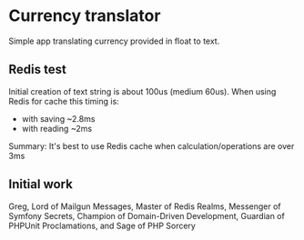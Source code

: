 # Currency translator
Simple app translating currency provided in float to text.

## Redis test
Initial creation of text string is about 100us (medium 60us).
When using Redis for cache this timing is:
* with saving ~2.8ms
* with reading ~2ms

Summary: It's best to use Redis cache when calculation/operations are over 3ms 

## Initial work
Greg, Lord of Mailgun Messages, Master of Redis Realms, Messenger of Symfony Secrets, Champion of Domain-Driven Development, Guardian of PHPUnit Proclamations, and Sage of PHP Sorcery